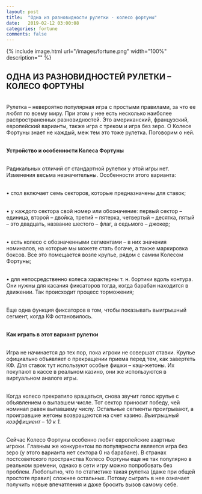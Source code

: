 ```yaml
---
layout: post
title:  "Одна из разновидности рулетки - колесо фортуны"
date:   2019-02-12 03:00:08
categories: fortune
comments: false
---
```


{% include image.html url="/images/fortune.png" width="100%" description="" %}


## ОДНА ИЗ РАЗНОВИДНОСТЕЙ РУЛЕТКИ – КОЛЕСО ФОРТУНЫ

<br>Рулетка – невероятно популярная игра с простыми правилами, за что ее любят по всему миру. При этом у нее есть несколько наиболее распространенных разновидностей. Это американский, французский, европейский варианты, также игра с треком и игра без зеро. О Колесе Фортуны знает не каждый, меж тем это тоже рулетка. Поговорим о ней.

<br><strong>Устройство и особенности Колеса Фортуны</strong>

<br>Радикальных отличий от стандартной рулетки у этой игры нет. Изменения весьма незначительны. Особенности этого варианта:

<br>•	стол включает семь секторов, которые предназначены для ставок;

<br>•	у каждого сектора свой номер или обозначение: первый сектор – единица, второй – двойка, третий – пятерка, четвертый – десятка, пятый – это двадцать, название шестого – флаг, а седьмого – джокер;

<br>•	есть колесо с обозначенными сегментами – в них значения номиналов, на которые мы можете стать богаче, а также маркировка боксов. Все это помещается возле крупье, рядом с самим Колесом Фортуны;

<br>•	для непосредственно колеса характерны т. н. бортики вдоль контура. Они нужны для касания фиксаторов тогда, когда барабан находится в движении. Так происходит процесс торможения;

<br>Еще одна функция фиксаторов в том, чтобы показывать выигрышный сегмент, когда КФ остановилось.

<br><strong>Как играть в этот вариант рулетки</strong>

<br>Игра не начинается до тех пор, пока игроки не совершат ставки. Крупье официально объявляет о прекращении приема перед тем, как завертеть КФ. Для ставок тут используют особые фишки – кэш-жетоны. Их покупают в кассе в реальном казино, они же используются в виртуальном аналоге игры.

<br>Когда колесо прекратило вращаться, снова звучит голос крупье с объявлением о выпавшем числе. Тот сектор приносит победу, чей номинал равен выпавшему числу. Остальные сегменты проигрывают, а проигравшие жетоны возвращаются на счет казино. <i>Выигрышный коэффициент – 10 к 1.</i>

<br>Сейчас Колесо Фортуны особенно любят европейские азартные игроки. Главным же конкурентом по популярности является игра без зеро (у этого варианта нет сектора 0 на барабане). В странах постсоветского пространства Колесо Фортуны еще не так популярно в реальном времени, однако в сети игру можно попробовать без проблем. Любопытно, что по статистике такая рулетка (даже при общей простоте правил) сложнее остальных. Потому сыграть в нее означает получить новые впечатления и даже бросить вызов самому себе. 

